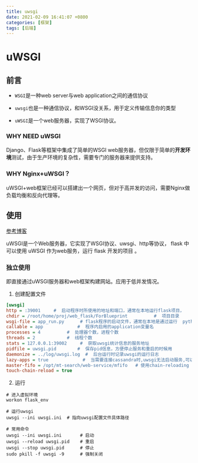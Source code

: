 ```yaml
---
title: uwsgi
date: 2021-02-09 16:41:07 +0800
categories: [框架]
tags: [后端]
---
```

# uWSGI

## 前言

- `WSGI`是一种web server与web application之间的通信协议

- `uwsgi`也是一种通信协议，和WSGI没关系，用于定义传输信息你的类型

- `uWSGI`是一个web服务器，实现了WSGI协议。

### WHY NEED uWSGI

Django、Flask等框架中集成了简单的WSGI web服务器，但仅限于简单的**开发环境**测试，由于生产环境的复杂性，需要专门的服务器来提供支持。

### WHY Nginx+uWSGI？

uWSGI+web框架已经可以搭建出一个网页，但对于高并发的访问，需要Nginx做负载均衡和反向代理等。

## 使用

[参考博客](https://blog.csdn.net/besmarterbestronger/article/details/99443856)

uWSGI是一个Web服务器，它实现了WSGI协议、uwsgi、http等协议， flask 中可以使用 uWSGI 作为web服务，运行 flask 开发的项目 。

### 独立使用

即直接通过uWSGI服务器和web框架构建网站。应用于低并发情况。

1. 创建配置文件

```ini
[uwsgi]
http = :39001     #  启动程序时所使用的地址和端口，通常在本地运行flask项目，
chdir = /root/home/proj/web_flask/ForBlueprint          #  项目目录
wsgi-file = app_run.py      # flask程序的启动文件，通常在本地是通过运行  python manage.py runserver 来启动项目的
callable = app      	   #  程序内启用的application变量名
processes = 4     	   #  处理器个数，进程个数
threads = 2     	   #  线程个数
stats = 127.0.0.1:39002     #  获取uwsgi统计信息的服务地址
pidfile = uwsgi.pid        #  保存pid信息，方便停止服务和重启的时候用
daemonize = ../log/uwsgi.log  #  后台运行时记录uwsgi的运行日志
lazy-apps = true             #  当需要连接cassandra时,uwsgi无法启动服务,可以使用该选项设置
master-fifo = /opt/mt-search/web-service/mfifo   # 使用chain-reloading 逐个work重启,服务不中断, 命令是 echo c > mfifo
touch-chain-reload = true
```

2. 运行

```shell
# 进入虚拟环境
workon flask_env

# 运行uwsgi
uwsgi --ini uwsgi.ini  # 指向uwsgi配置文件具体路径
```

```shell
# 常用命令
uwsgi --ini uwsgi.ini	 	# 启动
uwsgi --reload uwsgi.pid  	# 重启
uwsgi --stop uwsgi.pid 		# 停止
sudo pkill -f uwsgi -9		# 强制关闭
```

